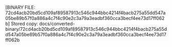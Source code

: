 [BINARY FILE: 72cd4acb20bd5cd109af89587913c546c944bbc4214f4bacb275a55dd547a05be89b57f0a886a4c7f4c90e2c3a79a3eadbf360cca3becf4ee73d17ff062b]
Stored copy: docs/converted-binary/72cd4acb20bd5cd109af89587913c546c944bbc4214f4bacb275a55dd547a05be89b57f0a886a4c7f4c90e2c3a79a3eadbf360cca3becf4ee73d17ff062b
